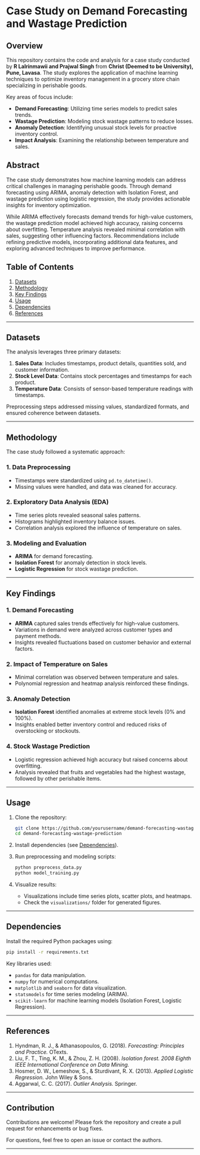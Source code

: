 
# Case Study on Demand Forecasting and Wastage Prediction  

## Overview  
This repository contains the code and analysis for a case study conducted by **R Lalrinmawii and Prajwal Singh** from **Christ (Deemed to be University), Pune, Lavasa**. The study explores the application of machine learning techniques to optimize inventory management in a grocery store chain specializing in perishable goods.  

Key areas of focus include:  
- **Demand Forecasting**: Utilizing time series models to predict sales trends.  
- **Wastage Prediction**: Modeling stock wastage patterns to reduce losses.  
- **Anomaly Detection**: Identifying unusual stock levels for proactive inventory control.  
- **Impact Analysis**: Examining the relationship between temperature and sales.  

## Abstract  
The case study demonstrates how machine learning models can address critical challenges in managing perishable goods. Through demand forecasting using ARIMA, anomaly detection with Isolation Forest, and wastage prediction using logistic regression, the study provides actionable insights for inventory optimization.  

While ARIMA effectively forecasts demand trends for high-value customers, the wastage prediction model achieved high accuracy, raising concerns about overfitting. Temperature analysis revealed minimal correlation with sales, suggesting other influencing factors. Recommendations include refining predictive models, incorporating additional data features, and exploring advanced techniques to improve performance.  

## Table of Contents  
1. [Datasets](#datasets)  
2. [Methodology](#methodology)  
3. [Key Findings](#key-findings)  
4. [Usage](#usage)  
5. [Dependencies](#dependencies)  
6. [References](#references)  

---

## Datasets  
The analysis leverages three primary datasets:  
1. **Sales Data**: Includes timestamps, product details, quantities sold, and customer information.  
2. **Stock Level Data**: Contains stock percentages and timestamps for each product.  
3. **Temperature Data**: Consists of sensor-based temperature readings with timestamps.  

Preprocessing steps addressed missing values, standardized formats, and ensured coherence between datasets.  

---

## Methodology  
The case study followed a systematic approach:  

### 1. **Data Preprocessing**  
- Timestamps were standardized using `pd.to_datetime()`.  
- Missing values were handled, and data was cleaned for accuracy.  

### 2. **Exploratory Data Analysis (EDA)**  
- Time series plots revealed seasonal sales patterns.  
- Histograms highlighted inventory balance issues.  
- Correlation analysis explored the influence of temperature on sales.  

### 3. **Modeling and Evaluation**  
- **ARIMA** for demand forecasting.  
- **Isolation Forest** for anomaly detection in stock levels.  
- **Logistic Regression** for stock wastage prediction.  

---

## Key Findings  

### 1. Demand Forecasting  
- **ARIMA** captured sales trends effectively for high-value customers.  
- Variations in demand were analyzed across customer types and payment methods.  
- Insights revealed fluctuations based on customer behavior and external factors.  

### 2. Impact of Temperature on Sales  
- Minimal correlation was observed between temperature and sales.  
- Polynomial regression and heatmap analysis reinforced these findings.  

### 3. Anomaly Detection  
- **Isolation Forest** identified anomalies at extreme stock levels (0% and 100%).  
- Insights enabled better inventory control and reduced risks of overstocking or stockouts.  

### 4. Stock Wastage Prediction  
- Logistic regression achieved high accuracy but raised concerns about overfitting.  
- Analysis revealed that fruits and vegetables had the highest wastage, followed by other perishable items.  

---

## Usage  

1. Clone the repository:  
   ```bash  
   git clone https://github.com/yourusername/demand-forecasting-wastage-prediction.git  
   cd demand-forecasting-wastage-prediction  
   ```  

2. Install dependencies (see [Dependencies](#dependencies)).  

3. Run preprocessing and modeling scripts:  
   ```bash  
   python preprocess_data.py  
   python model_training.py  
   ```  

4. Visualize results:  
   - Visualizations include time series plots, scatter plots, and heatmaps.  
   - Check the `visualizations/` folder for generated figures.  

---

## Dependencies  
Install the required Python packages using:  
```bash  
pip install -r requirements.txt  
```  

Key libraries used:  
- `pandas` for data manipulation.  
- `numpy` for numerical computations.  
- `matplotlib` and `seaborn` for data visualization.  
- `statsmodels` for time series modeling (ARIMA).  
- `scikit-learn` for machine learning models (Isolation Forest, Logistic Regression).  

---

## References  
1. Hyndman, R. J., & Athanasopoulos, G. (2018). *Forecasting: Principles and Practice.* OTexts.  
2. Liu, F. T., Ting, K. M., & Zhou, Z. H. (2008). *Isolation forest.* *2008 Eighth IEEE International Conference on Data Mining.*  
3. Hosmer, D. W., Lemeshow, S., & Sturdivant, R. X. (2013). *Applied Logistic Regression.* John Wiley & Sons.  
4. Aggarwal, C. C. (2017). *Outlier Analysis.* Springer.  

---

## Contribution  
Contributions are welcome! Please fork the repository and create a pull request for enhancements or bug fixes.  

For questions, feel free to open an issue or contact the authors.  

---

